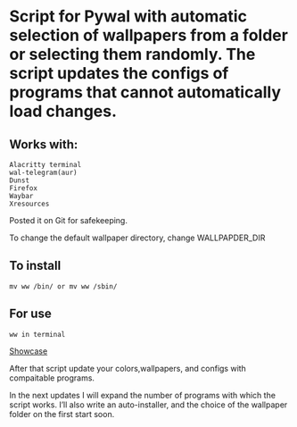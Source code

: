 # Script for Pywal with automatic selection of wallpapers from a folder or selecting them randomly. The script updates the configs of programs that cannot automatically load changes. 
## Works with:
```
Alacritty terminal
wal-telegram(aur)
Dunst
Firefox
Waybar
Xresources
```
Posted it on Git for safekeeping.

To change the default wallpaper directory, change WALLPAPDER_DIR 

## To install 
```
mv ww /bin/ or mv ww /sbin/
```
## For use
```
ww in terminal
```
[Showcase](https://www.youtube.com/watch?v=aHvs3dk8ca8)


After that script update your colors,wallpapers, and configs with compaitable programs.

In the next updates I will expand the number of programs with which the script works. I’ll also write an auto-installer, and the choice of the wallpaper folder on the first start soon.
